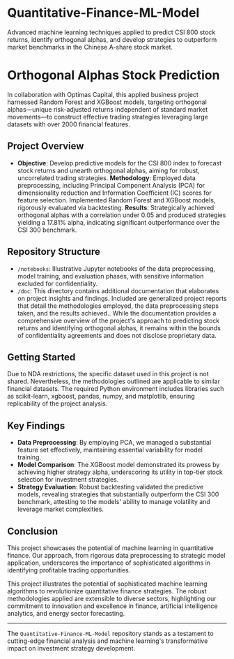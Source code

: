 # Quantitative-Finance-ML-Model

Advanced machine learning techniques applied to predict CSI 800 stock returns, identify orthogonal alphas, and develop strategies to outperform market benchmarks in the Chinese A-share stock market.

# Orthogonal Alphas Stock Prediction

In collaboration with Optimas Capital, this applied business project harnessed Random Forest and XGBoost models, targeting orthogonal alphas—unique risk-adjusted returns independent of standard market movements—to construct effective trading strategies leveraging large datasets with over 2000 financial features.


## Project Overview

- **Objective**: Develop predictive models for the CSI 800 index to forecast stock returns and unearth orthogonal alphas, aiming for robust, uncorrelated trading strategies.
**Methodology**: Employed data preprocessing, including Principal Component Analysis (PCA) for dimensionality reduction and Information Coefficient (IC) scores for feature selection. Implemented Random Forest and XGBoost models, rigorously evaluated via backtesting.
**Results**: Strategically achieved orthogonal alphas with a correlation under 0.05 and produced strategies yielding a 17.81% alpha, indicating significant outperformance over the CSI 300 benchmark.


## Repository Structure

- `/notebooks`: Illustrative Jupyter notebooks of the data preprocessing, model training, and evaluation phases, with sensitive information excluded for confidentiality.
- `/doc`: This directory contains additional documentation that elaborates on project insights and findings. Included are generalized project reports that detail the methodologies employed, the data preprocessing steps taken, and the results achieved.. While the documentation provides a comprehensive overview of the project's approach to predicting stock returns and identifying orthogonal alphas, it remains within the bounds of confidentiality agreements and does not disclose proprietary data.



## Getting Started
Due to NDA restrictions, the specific dataset used in this project is not shared. Nevertheless, the methodologies outlined are applicable to similar financial datasets. The required Python environment includes libraries such as scikit-learn, xgboost, pandas, numpy, and matplotlib, ensuring replicability of the project analysis.


## Key Findings

- **Data Preprocessing**: By employing PCA, we managed a substantial feature set effectively, maintaining essential variability for model training.
- **Model Comparison**: The XGBoost model demonstrated its prowess by achieving higher strategy alpha, underscoring its utility in top-tier stock selection for investment strategies.
- **Strategy Evaluation**: Robust backtesting validated the predictive models, revealing strategies that substantially outperform the CSI 300 benchmark, attesting to the models' ability to manage volatility and leverage market complexities.

## Conclusion

This project showcases the potential of machine learning in quantitative finance. Our approach, from rigorous data preprocessing to strategic model application, underscores the importance of sophisticated algorithms in identifying profitable trading opportunities.

This project illustrates the potential of sophisticated machine learning algorithms to revolutionize quantitative finance strategies. The robust methodologies applied are extensible to diverse sectors, highlighting our commitment to innovation and excellence in finance, artificial intelligence analytics, and energy sector forecasting.

---

The `Quantitative-Finance-ML-Model` repository stands as a testament to cutting-edge financial analysis and machine learning's transformative impact on investment strategy development. 
